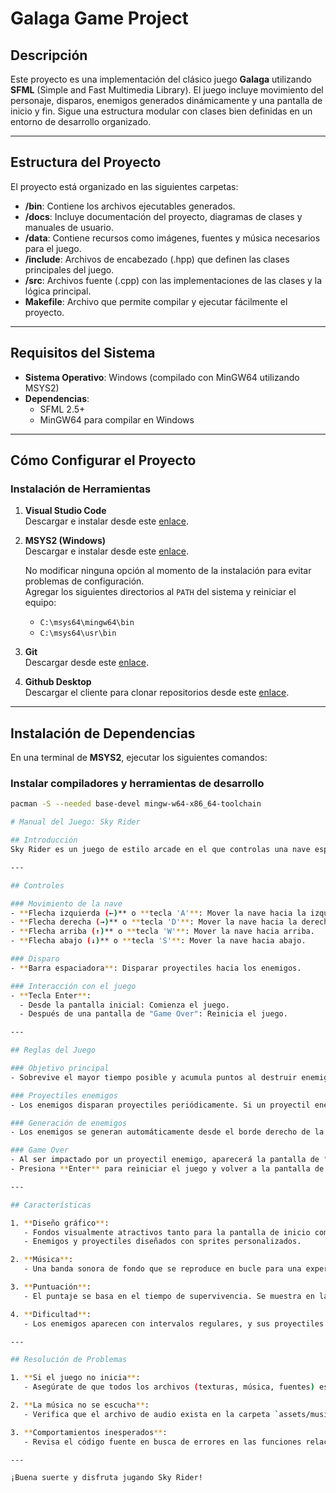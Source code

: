 # Galaga Game Project

## Descripción

Este proyecto es una implementación del clásico juego **Galaga** utilizando **SFML** (Simple and Fast Multimedia Library). El juego incluye movimiento del personaje, disparos, enemigos generados dinámicamente y una pantalla de inicio y fin. Sigue una estructura modular con clases bien definidas en un entorno de desarrollo organizado.

---

## Estructura del Proyecto

El proyecto está organizado en las siguientes carpetas:

- **/bin**: Contiene los archivos ejecutables generados.
- **/docs**: Incluye documentación del proyecto, diagramas de clases y manuales de usuario.
- **/data**: Contiene recursos como imágenes, fuentes y música necesarios para el juego.
- **/include**: Archivos de encabezado (.hpp) que definen las clases principales del juego.
- **/src**: Archivos fuente (.cpp) con las implementaciones de las clases y la lógica principal.
- **Makefile**: Archivo que permite compilar y ejecutar fácilmente el proyecto.

---

## Requisitos del Sistema

- **Sistema Operativo**: Windows (compilado con MinGW64 utilizando MSYS2)
- **Dependencias**:
  - SFML 2.5+
  - MinGW64 para compilar en Windows

---

## Cómo Configurar el Proyecto

### Instalación de Herramientas

1. **Visual Studio Code**  
   Descargar e instalar desde este [enlace](https://code.visualstudio.com/).

2. **MSYS2 (Windows)**  
   Descargar e instalar desde este [enlace](https://github.com/msys2/msys2-installer/releases/download/2023-05-26/msys2-x86_64-20230526.exe).  

   No modificar ninguna opción al momento de la instalación para evitar problemas de configuración.  
   Agregar los siguientes directorios al `PATH` del sistema y reiniciar el equipo:
   - `C:\msys64\mingw64\bin`
   - `C:\msys64\usr\bin`

3. **Git**  
   Descargar desde este [enlace](https://git-scm.com/).

4. **Github Desktop**  
   Descargar el cliente para clonar repositorios desde este [enlace](https://desktop.github.com/).

---

## Instalación de Dependencias

En una terminal de **MSYS2**, ejecutar los siguientes comandos:

### Instalar compiladores y herramientas de desarrollo
```bash
pacman -S --needed base-devel mingw-w64-x86_64-toolchain

# Manual del Juego: Sky Rider

## Introducción
Sky Rider es un juego de estilo arcade en el que controlas una nave espacial para esquivar enemigos, disparar proyectiles y obtener la mayor puntuación posible. Este manual te guiará en los controles, reglas del juego y características principales.

---

## Controles

### Movimiento de la nave
- **Flecha izquierda (←)** o **tecla 'A'**: Mover la nave hacia la izquierda.
- **Flecha derecha (→)** o **tecla 'D'**: Mover la nave hacia la derecha.
- **Flecha arriba (↑)** o **tecla 'W'**: Mover la nave hacia arriba.
- **Flecha abajo (↓)** o **tecla 'S'**: Mover la nave hacia abajo.

### Disparo
- **Barra espaciadora**: Disparar proyectiles hacia los enemigos.

### Interacción con el juego
- **Tecla Enter**: 
  - Desde la pantalla inicial: Comienza el juego.
  - Después de una pantalla de "Game Over": Reinicia el juego.

---

## Reglas del Juego

### Objetivo principal
- Sobrevive el mayor tiempo posible y acumula puntos al destruir enemigos.

### Proyectiles enemigos
- Los enemigos disparan proyectiles periódicamente. Si un proyectil enemigo impacta tu nave, aparecerá la pantalla de "Game Over".

### Generación de enemigos
- Los enemigos se generan automáticamente desde el borde derecho de la pantalla y se mueven hacia la izquierda.

### Game Over
- Al ser impactado por un proyectil enemigo, aparecerá la pantalla de "Game Over".
- Presiona **Enter** para reiniciar el juego y volver a la pantalla de inicio.

---

## Características

1. **Diseño gráfico**:
   - Fondos visualmente atractivos tanto para la pantalla de inicio como para el juego principal.
   - Enemigos y proyectiles diseñados con sprites personalizados.

2. **Música**:
   - Una banda sonora de fondo que se reproduce en bucle para una experiencia inmersiva.

3. **Puntuación**:
   - El puntaje se basa en el tiempo de supervivencia. Se muestra en la esquina superior izquierda durante el juego.

4. **Dificultad**:
   - Los enemigos aparecen con intervalos regulares, y sus proyectiles aumentan la dificultad con el tiempo.

---

## Resolución de Problemas

1. **Si el juego no inicia**:
   - Asegúrate de que todos los archivos (texturas, música, fuentes) estén en las rutas correctas según el código.

2. **La música no se escucha**:
   - Verifica que el archivo de audio exista en la carpeta `assets/music` con el nombre exacto mencionado en el código.

3. **Comportamientos inesperados**:
   - Revisa el código fuente en busca de errores en las funciones relacionadas.

---

¡Buena suerte y disfruta jugando Sky Rider!
